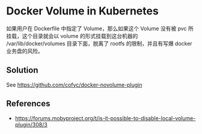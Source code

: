 # Docker Volume in Kubernetes

如果用户在 Dockerfile 中指定了 Volume，那么如果这个 Volume 没有被 pvc
所挂载，这个目录就会以 volume 的形式挂载到这台机器的 /var/lib/docker/volumes
目录下面，脱离了 rootfs 的限制，并且有写爆 docker 业务盘的风险。

## Solution

See https://github.com/cofyc/docker-novolume-plugin

## References

- https://forums.mobyproject.org/t/is-it-possible-to-disable-local-volume-plugin/308/3

